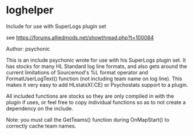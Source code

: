 # loghelper
Include for use with SuperLogs plugin set

see https://forums.alliedmods.net/showthread.php?t=100084

Author: psychonic

This is an include psychonic wrote for use with his SuperLogs plugin set. It has stocks for many HL Standard log line formats, and also gets around the current limitations of Sourcemod's %L format operator and FormatUserLogText() function (not including team name on log line). This makes it very easy to add HLstatsX(:CE) or Psychostats support to a plugin.

All included functions are stocks so they are only compiled in with the plugin if uses, or feel free to copy individual functions so as to not create a dependency on the include.

Note: you must call the GetTeams() function during OnMapStart() to correctly cache team names.

